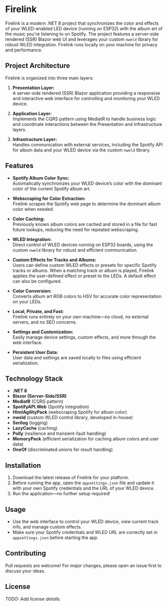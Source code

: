 # Firelink

Firelink is a modern .NET 8 project that synchronizes the color and effects of your WLED-enabled LED device (running on ESP32) with the album art of the music you're listening to on Spotify. The project features a server-side rendered (SSR) Blazor web UI and leverages your custom `nweld` library for robust WLED integration. Firelink runs locally on your machine for privacy and performance.

## Project Architecture

Firelink is organized into three main layers:

1. **Presentation Layer:**  
   A server-side rendered (SSR) Blazor application providing a responsive and interactive web interface for controlling and monitoring your WLED device.

2. **Application Layer:**  
   Implements the CQRS pattern using MediatR to handle business logic and coordinate interactions between the Presentation and Infrastructure layers.

3. **Infrastructure Layer:**  
   Handles communication with external services, including the Spotify API for album data and your WLED device via the custom `nweld` library.

## Features

- **Spotify Album Color Sync:**  
  Automatically synchronizes your WLED device’s color with the dominant color of the current Spotify album art.

- **Webscraping for Color Extraction:**  
  Firelink scrapes the Spotify web page to determine the dominant album color when needed.

- **Color Caching:**  
  Previously known album colors are cached and stored in a file for fast future lookups, reducing the need for repeated webscraping.

- **WLED Integration:**  
  Direct control of WLED devices running on ESP32 boards, using the custom `nweld` library for robust and efficient communication.

- **Custom Effects for Tracks and Albums:**  
  Users can define custom WLED effects or presets for specific Spotify tracks or albums. When a matching track or album is played, Firelink applies the user-defined effect or preset to the LEDs. A default effect can also be configured.

- **Color Conversion:**  
  Converts album art RGB colors to HSV for accurate color representation on your LEDs.

- **Local, Private, and Fast:**  
  Firelink runs entirely on your own machine—no cloud, no external servers, and no SEO concerns.

- **Settings and Customization:**  
  Easily manage device settings, custom effects, and more through the web interface.

- **Persistent User Data:**  
  User data and settings are saved locally to files using efficient serialization.

## Technology Stack

- **.NET 8**  
- **Blazor (Server-Side/SSR)**  
- **MediatR** (CQRS pattern)  
- **SpotifyAPI.Web** (Spotify integration)  
- **HtmlAgilityPack** (webscraping Spotify for album color)  
- **nweld** (custom WLED control library, developed in-house)  
- **Serilog** (logging)  
- **LazyCache** (caching)  
- **Polly** (resilience and transient-fault handling)  
- **MemoryPack** (efficient serialization for caching album colors and user data)  
- **OneOf** (discriminated unions for result handling)

## Installation

1. Download the latest release of Firelink for your platform.
2. Before running the app, open the `appsettings.json` file and update it with your own Spotify credentials and the URL of your WLED device.
3. Run the application—no further setup required!

## Usage

- Use the web interface to control your WLED device, view current track info, and manage custom effects.
- Make sure your Spotify credentials and WLED URL are correctly set in `appsettings.json` before starting the app.

## Contributing

Pull requests are welcome! For major changes, please open an issue first to discuss your ideas.

## License

_TODO: Add license details._

